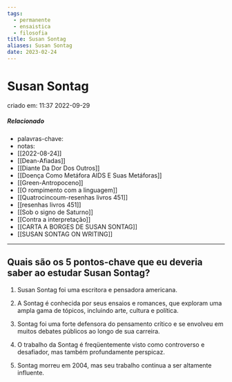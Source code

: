```yaml
---
tags:
  - permanente
  - ensaistica
  - filosofia
title: Susan Sontag
aliases: Susan Sontag
date: 2023-02-24
---
```


# Susan Sontag

criado em: 11:37 2022-09-29

##### Relacionado

- palavras-chave: 
- notas: 
- [[2022-08-24]]
- [[Dean-Afiadas]]
- [[Diante Da Dor Dos Outros]]
- [[Doença Como Metáfora  AIDS E Suas Metáforas]]
- [[Green-Antropoceno]]
- [[O rompimento com a linguagem]]
- [[Quatrocincoum-resenhas livros 451]]
- [[resenhas livros 451]]
- [[Sob o signo de Saturno]]
- [[Contra a interpretação]]
- [[CARTA A BORGES DE SUSAN SONTAG]]
- [[SUSAN SONTAG ON WRITING]]

---

## Quais são os 5 pontos-chave que eu deveria saber ao estudar Susan Sontag?

1. Susan Sontag foi uma escritora e pensadora americana.

2. A Sontag é conhecida por seus ensaios e romances, que exploram uma ampla gama de tópicos, incluindo arte, cultura e política.

3. Sontag foi uma forte defensora do pensamento crítico e se envolveu em muitos debates públicos ao longo de sua carreira.

4. O trabalho da Sontag é freqüentemente visto como controverso e desafiador, mas também profundamente perspicaz.

5. Sontag morreu em 2004, mas seu trabalho continua a ser altamente influente.
